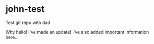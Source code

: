 # john-test
Test git repo with dad

Why hello! I've made an update!
I've also added important information here...
